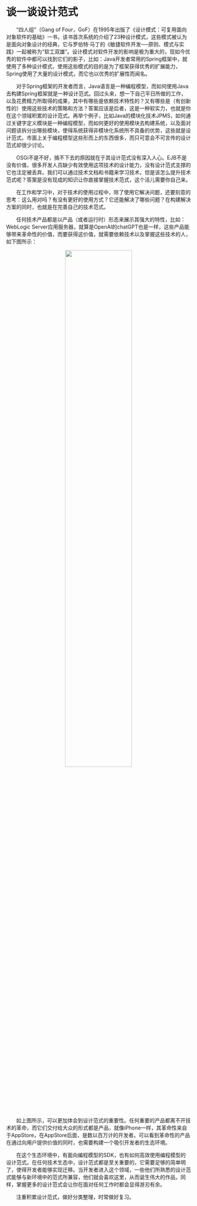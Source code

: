 # 谈一谈设计范式

&nbsp;&nbsp;&nbsp;&nbsp;&nbsp;&nbsp;&nbsp;“四人组”（Gang of Four，GoF）在1995年出版了《设计模式：可复用面向对象软件的基础》一书，该书首次系统的介绍了23种设计模式，这些模式被认为是面向对象设计的经典，它与罗伯特·马丁的《敏捷软件开发──原则、模式与实践》一起被称为“软工双雄”。设计模式对软件开发的影响是极为重大的，现如今优秀的软件中都可以找到它们的影子，比如：Java开发者常用的Spring框架中，就使用了多种设计模式，使用这些模式的目的是为了框架获得优秀的扩展能力，Spring使用了大量的设计模式，而它也以优秀的扩展性而闻名。

&nbsp;&nbsp;&nbsp;&nbsp;&nbsp;&nbsp;&nbsp;对于Spring框架的开发者而言，Java语言是一种编程模型，而如何使用Java去构建Spring框架就是一种设计范式。回过头来，想一下自己平日所做的工作，以及花费精力所取得的成果，其中有哪些是依赖技术特性的？又有哪些是（有创新性的）使用这些技术的策略和方法？答案应该是后者，这是一种软实力，也就是你在这个领域积累的设计范式。再举个例子，比如Java的模块化技术JPMS，如何通过关键字定义模块是一种编程模型，而如何更好的使用模块去构建系统，以及面对问题该拆分出哪些模块，使得系统获得非模块化系统所不具备的优势，这些就是设计范式。市面上关于编程模型这些形而上的东西很多，而只可意会不可言传的设计范式却很少讨论。

&nbsp;&nbsp;&nbsp;&nbsp;&nbsp;&nbsp;&nbsp;OSGi不是不好，搞不下去的原因就在于其设计范式没有深入人心。EJB不是没有价值，很多开发人员缺少有效使用这项技术的设计能力，没有设计范式支撑的它也注定被丢弃。我们可以通过技术文档和书籍来学习技术，但是该怎么提升技术范式呢？答案是没有现成的知识让你直接掌握技术范式，这个活儿需要你自己来。

&nbsp;&nbsp;&nbsp;&nbsp;&nbsp;&nbsp;&nbsp;在工作和学习中，对于技术的使用过程中，除了使用它解决问题，还要刻意的思考：这么用对吗？有没有更好的使用方式？它还能解决了哪些问题？在构建解决方案的同时，也就是在完善自己的技术范式。

&nbsp;&nbsp;&nbsp;&nbsp;&nbsp;&nbsp;&nbsp;任何技术产品都是以产品（或者运行时）形态来展示其强大的特性，比如：WebLogic Server应用服务器，就算是OpenAI的chatGPT也是一样，这些产品能够带来革命性的价值，而要获得这价值，就需要依赖技术以及掌握这些技术的人，如下图所示：

<center>
<img src="https://weipeng2k.github.io/hot-wind/resources/talk-about-design-paradigm/design-paradigm.png" width="60%" />
</center>

&nbsp;&nbsp;&nbsp;&nbsp;&nbsp;&nbsp;&nbsp;如上图所示，可以更加体会到设计范式的重要性。任何重要的产品都离不开技术的革命，而它们交付给大众的形式都是产品，就像iPhone一样，其革命性来自于AppStore，在AppStore后面，是数以百万计的开发者。可以看到革命性的产品在通过向用户提供价值的同时，也需要构建一个吸引开发者的生态环境。

&nbsp;&nbsp;&nbsp;&nbsp;&nbsp;&nbsp;&nbsp;在这个生态环境中，有面向编程模型的SDK，也有如何高效使用编程模型的设计范式。在任何技术生态中，设计范式都是至关重要的，它需要足够的简单明了，使得开发者能够实现迁移。当开发者进入这个领域，一些他们所熟悉的设计范式能够与新环境中的范式所兼容，他们就会喜欢这里，从而诞生伟大的作品，同样，掌握更多的设计范式会让你在面对任何工作时都会显得游刃有余。

&nbsp;&nbsp;&nbsp;&nbsp;&nbsp;&nbsp;&nbsp;注重积累设计范式，做好分类整理，时常做好复习。

